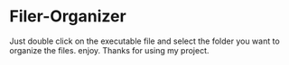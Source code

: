 # Filer-Organizer



Just double click on the executable file and select the folder you want to organize the files.
enjoy.
Thanks for using my project.
